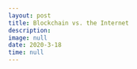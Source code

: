 ```yaml
---
layout: post
title: Blockchain vs. the Internet
description:
image: null
date: 2020-3-18
time: null
---
```

